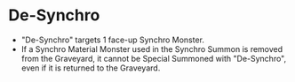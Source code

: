 # De-Synchro

*   "De-Synchro" targets 1 face-up Synchro Monster.
*   If a Synchro Material Monster used in the Synchro Summon is removed from the Graveyard, it cannot be Special Summoned with "De-Synchro", even if it is returned to the Graveyard.
